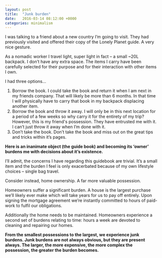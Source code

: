 ```yaml
---
layout: post
title:  "Junk burden"
date:   2016-03-14 08:12:00 +0000
categories: minimalism
---
```


I was talking to a friend about a new country I’m going to visit. They had previously visited and offered their copy of the Lonely Planet guide. A very nice gesture.

As a nomadic worker I travel light, super light in fact – a small ~20L backpack. I don’t have any extra space. The items I carry have been carefully selected for their purpose and for their interaction with other items I own.

I had three options…

1. Borrow the book. I could take the book and return it when I am next in my friends company. That will likely be more than 6 months. In that time I will physically have to carry that book in my backpack displacing another item.
2. Borrow the book and throw it away. I will only be in this next location for a period of a few weeks so why carry it for the entirety of my trip? However, this is my friend's possession. They have entrusted me with it. I can’t just throw it away when I’m done with it.
3. Don’t take the book. Don’t take the book and miss out on the great tips and tricks within it’s pages.

**Here is an inanimate object (the guide book) and becoming its ‘owner’ burdens me with decisions about it’s existence.**

I’ll admit, the concerns I have regarding this guidebook are trivial. It’s a small item and the burden I feel is only exacerbated because of my own lifestyle choices – single bag travel.

Consider instead, home ownership. A far more valuable possession.

Homeowners suffer a significant burden. A house is the largest purchase we’ll likely ever make which will take years for us to pay off entirely. Upon signing the mortgage agreement we’re instantly committed to hours of paid-work to fulfil our obligations.

Additionally the home needs to be maintained. Homeowners experience a second set of burdens relating to time: hours a week are devoted to cleaning and repairing our homes.

**From the smallest possessions to the largest, we experience junk burdens. Junk burdens are not always obvious, but they are present always. The larger, the more expensive, the more complex the possession, the greater the burden becomes.**